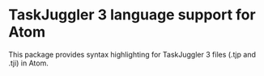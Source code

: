 # TaskJuggler 3 language support for Atom

This package provides syntax highlighting for TaskJuggler 3 files (.tjp and .tji) in Atom.
